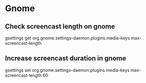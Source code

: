 # Gnome 

## Check screencast length on gnome

gsettings get org.gnome.settings-daemon.plugins.media-keys max-screencast-length

## Increase screencast duration in gnome

gsettings set org.gnome.settings-daemon.plugins.media-keys max-screencast-length 60